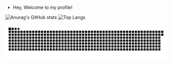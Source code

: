 - Hey, Welcome to my profile!

![Anurag's GitHub stats](https://github-readme-stats.vercel.app/api?username=Guilherme-K-Santos&show_icons=true&theme=transparent&height="1000px")
![Top Langs](https://github-readme-stats.vercel.app/api/top-langs/?username=Guilherme-K-Santos&layout=demo)

 ![Snake animation](https://github.com/Guilherme-K-Santos/Guilherme-K-Santos/blob/output/github-contribution-grid-snake.svg)
